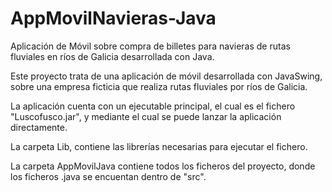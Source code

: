 # AppMovilNavieras-Java
Aplicación de Móvil sobre compra de billetes para navieras de rutas fluviales en ríos de Galicia desarrollada con Java. 

Este proyecto trata de una aplicación de móvil desarrollada con JavaSwing, sobre una empresa ficticia que realiza rutas fluviales por ríos de Galicia.

La aplicación cuenta con un ejecutable principal, el cual es el fichero "Luscofusco.jar", y mediante el cual se puede lanzar la aplicación directamente.

La carpeta Lib, contiene las librerías necesarias para ejecutar el fichero.

La carpeta AppMovilJava contiene todos los ficheros del proyecto, donde los ficheros .java se encuentan dentro de "src".
